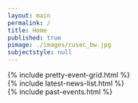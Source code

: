 ```yaml
---
layout: main
permalink: /
title: Home
published: true
pimage: ./images/cusec_bw.jpg
subjectstyle: null
---
```



<div class="content-wrap no-pad">
	<!--a href="https://carletoncss.slack.com/signup" class="flex-center-align" target="_blank" style="text-decoration:none;">
	<img src="./images/Slack-528.png" alt="Slack" height="32" width="32" style="margin-right:10px;">
	Join the us on slack to keep up to date with events and clubs, and to meet new people! :D
	</a
      <div style="padding-left:20px;display:inline-block;">
      {% include social-media.html %}
      </div>
	-->
	<div class='feed-wrap'>
		<div class='inner-wrap'>
			<div class="half-feed">
				{% include pretty-event-grid.html %}
			</div>
			<div class="half-feed">
				{% include latest-news-list.html %}
			</div>
		</div>
		<div class='inner-wrap'>
			<div class="full-feed">
			{% include past-events.html %}
			</div>
		</div>
	</div>
		

<!--
<script type="text/javascript" src="//downloads.mailchimp.com/js/signup-forms/popup/embed.js" data-dojo-config="usePlainJson: true, isDebug: false"></script><script type="text/javascript">require(["mojo/signup-forms/Loader"], function(L) { L.start({"baseUrl":"mc.us19.list-manage.com","uuid":"9cf7bd25f0dd28305d846fee0","lid":"1da36a669e","uniqueMethods":false}) })</script>-->
